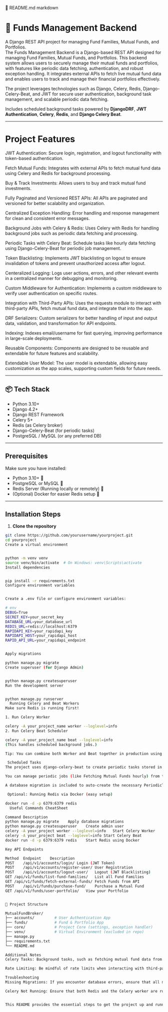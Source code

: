
📄 README.md
markdown

# 🚀 Funds Management Backend

A Django REST API project for managing Fund Families, Mutual Funds, and Portfolios.  
The Funds Management Backend is a Django-based REST API designed for managing Fund Families, Mutual Funds, and Portfolios. This backend system allows users to securely manage their mutual funds and portfolios, with features like periodic data fetching, authentication, and robust exception handling. It integrates external APIs to fetch live mutual fund data and enables users to track and manage their financial portfolios effectively.

The project leverages technologies such as Django, Celery, Redis, Django-Celery-Beat, and JWT for secure user authentication, background task management, and scalable periodic data fetching.

Includes scheduled background tasks powered by **DjangoDRF**, **JWT Authentication**, **Celery**, **Redis**, and **Django Celery Beat**.

----

# Project Features
JWT Authentication: Secure login, registration, and logout functionality with token-based authentication.

Fetch Mutual Funds: Integrates with external APIs to fetch mutual fund data using Celery and Redis for background processing.

Buy & Track Investments: Allows users to buy and track mutual fund investments.

Fully Paginated and Versioned REST APIs: All APIs are paginated and versioned for better scalability and organization.

Centralized Exception Handling: Error handling and response management for clean and consistent error messages.

Background Jobs with Celery & Redis: Uses Celery with Redis for handling background jobs such as periodic data fetching and processing.

Periodic Tasks with Celery Beat: Schedule tasks like hourly data fetching using Django-Celery-Beat for periodic job management.

Token Blacklisting: Implements JWT blacklisting on logout to ensure invalidation of tokens and prevent unauthorized access after logout.

Centeralized Logging: Logs user actions, errors, and other relevant events in a centralized manner for debugging and monitoring.

Custom Middleware for Authentication: Implements a custom middleware to verify user authentication on specific routes.

Integration with Third-Party APIs: Uses the requests module to interact with third-party APIs, fetch mutual fund data, and integrate that into the app.

DRF Serializers: Custom serializers for better handling of input and output data, validation, and transformation for API endpoints.

Indexing: Indexes email/username for fast querying, improving performance in large-scale deployments.

Reusable Components: Components are designed to be reusable and extendable for future features and scalability.

Extendable User Model: The user model is extendable, allowing easy customization as the app scales, supporting custom fields for future needs.


---

## 📦 Tech Stack

- Python 3.10+
- Django 4.2+
- Django REST Framework
- Celery 5+
- Redis (as Celery broker)
- Django-Celery-Beat (for periodic tasks)
- PostgreSQL / MySQL (or any preferred DB)

---

##  Prerequisites

Make sure you have installed:

- Python 3.10+ 🐍
- PostgreSQL or MySQL 🎯
- Redis Server (Running locally or remotely) 🚀
- (Optional) Docker for easier Redis setup 🐳

---

## Installation Steps

1. **Clone the repository**

```bash
git clone https://github.com/yourusername/yourproject.git
cd yourproject
Create a virtual environment


python -m venv venv
source venv/bin/activate  # On Windows: venv\Scripts\activate
Install dependencies


pip install -r requirements.txt
Configure environment variables


Create a .env file or configure environment variables:

# env
DEBUG=True
SECRET_KEY=your_secret_key
DATABASE_URL=your_database_url
REDIS_URL=redis://localhost:6379
RAPIDAPI_KEY=your_rapidapi_key
RAPIDAPI_HOST=your_rapidapi_host
RAPID_API_URL=your_rapidapi_endpoint


Apply migrations

python manage.py migrate
Create superuser (for Django Admin)


python manage.py createsuperuser
Run the development server


python manage.py runserver
  Running Celery and Beat Workers
Make sure Redis is running first!

1. Run Celery Worker

celery -A your_project_name worker --loglevel=info
2. Run Celery Beat Scheduler

celery -A your_project_name beat --loglevel=info
(This handles scheduled background jobs.)

Tip: You can combine both Worker and Beat together in production using process managers like supervisor, systemd, or docker-compose.

 Scheduled Tasks
The project uses django-celery-beat to create periodic tasks stored in the database.

You can manage periodic jobs (like Fetching Mutual Funds hourly) from the Django Admin panel.

A database migration is included to auto-create the necessary PeriodicTask during first deploy.

 Optional: Running Redis via Docker (easy setup)

docker run -d -p 6379:6379 redis
  Useful Commands CheatSheet

Command	Description
python manage.py migrate	Apply database migrations
python manage.py createsuperuser	Create admin user
celery -A your_project worker --loglevel=info	Start Celery Worker
celery -A your_project beat --loglevel=info	Start Celery Beat
docker run -d -p 6379:6379 redis	Start Redis using Docker

Key API Endpoints

Method	Endpoint	Description
POST	/api/v1/accounts/login/	Login (JWT Token)
POST	/api/v1/accounts/register-user/	User Registration
POST	/api/v1/accounts/logout-user/	Logout (JWT Blacklisting)
GET	/api/v1/funds/list-fund-families/	List all Fund Families
GET	/api/v1/funds/fetch-external-funds/	Fetch Funds from API
POST	/api/v1/funds/purchase-fund/	Purchase a Mutual Fund
GET	/api/v1/funds/user-portfolio/	View your Portfolio


📂 Project Structure

MutualFundBroker/
├── accounts/         # User Authentication App
├── funds/            # Fund & Portfolio App
├── core/             # Project Core (settings, exception handler)
├── venv/             # Virtual Environment (excluded in repo)
├── manage.py
├── requirements.txt
└── README.md

Additional Notes
Celery Tasks: Background tasks, such as fetching mutual fund data from third-party APIs, are handled by Celery. Ensure that both Redis and Celery workers are running to process these tasks.

Rate Limiting: Be mindful of rate limits when interacting with third-party APIs. Make sure to set proper API keys and limits to avoid disruptions.

Troubleshooting
Missing Migrations: If you encounter database errors, ensure that all migrations have been applied with python manage.py migrate.

Celery Not Running: Ensure that both Redis and the Celery worker are running.


This README provides the essential steps to get the project up and running. If you encounter any issues or have further questions, feel free to open an issue in the repository or reach out to the project maintainers.






